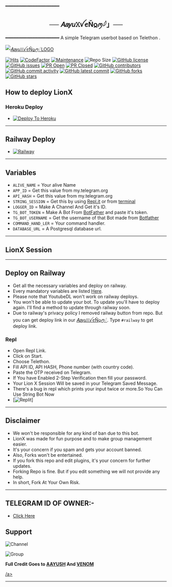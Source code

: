 ━━━━━━━━━━━━━━━━━━━━

<h2 align="center">
    ──  𝐴𝑎𝑦𝑢𝚇ꪜꫀŇ𐍉ꪑ𓆪」──
</h2>
━━━━━━━━━━━━━━━━━━━━
A simple Telegram userbot based on Telethon .

[![𝐴𝑎𝑦𝑢𝚇ꪜꫀŇ𐍉ꪑ𓆪LOGO](https://telegra.ph/file/397ecf5aafdb4f1a8b79b.jpg)](https://dashboard.heroku.com/new?button-url=https%3A%2F%2Fgithub.com%2FTeamLionX%2FLionX%2Ftree%2Fmaster&template=https%3A%2F%2Fgithub.com%2FTeamLionX%2FLionX)

[![Hits](https://hits.seeyoufarm.com/api/count/incr/badge.svg?url=https%3A%2F%2Fgithub.com%2FTeamLionX%2FLionX&count_bg=%2379C83D&title_bg=%23555555&icon=&icon_color=%23E7E7E7&title=hits&edge_flat=false)](https://github.com/TeamLionX/LionX)
[![CodeFactor](https://www.codefactor.io/repository/github/TeamLionX/LionX/badge?&style=flat-square)](https://www.codefactor.io/repository/github/TeamLionX/LionX)
[![Maintenance](https://img.shields.io/badge/Maintained%3F-yes-green?&style=flat-square)](https://GitHub.com/TeamLionX/LionX/graphs/commit-activity) 
![Repo Size](https://img.shields.io/github/repo-size/TeamLionX/LionX?&style=flat-square&logo=github)
[![GitHub license](https://img.shields.io/github/license/TeamLionX/LionX?&style=flat-square&logo=github)](https://github.com/TeamLionX/LionX/blob/master/LICENSE)
[![GitHub issues](https://img.shields.io/github/issues/TeamLionX/LionX?&style=flat-square&logo=github)](https://github.com/TeamLionX/LionX/issues)
[![PR Open](https://img.shields.io/github/issues-pr/TeamLionX/LionX?&style=flat-square&logo=github)](https://github.com/TeamLionX/LionX/pulls)
[![PR Closed](https://img.shields.io/github/issues-pr-closed/TeamLionX/LionX?&style=flat-square&logo=github)](https://github.com/TeamLionX/LionX/pulls?q=is:closed)
[![GitHub contributors](https://img.shields.io/github/contributors/TeamLionX/LionX?&style=flat-square&logo=github)](https://GitHub.com/TeamLionX/LionX/graphs/contributors/)
[![GitHub commit activity](https://img.shields.io/github/commit-activity/m/TeamLionX/LionX?&style=flat-square&logo=github)](https://github.com/TeamLionX/LionX/graphs/commit-activity)
[![GitHub latest commit](https://badgen.net//github/last-commit/TeamLionX/LionX)](https://GitHub.com/TeamLionX/LionX/commit/)
[![GitHub forks](https://img.shields.io/github/forks/TeamLionX/LionX?&style=flat-square&logo=github)](https://github.com/TeamLionX/LionX/fork)
[![GitHub stars](https://img.shields.io/github/stars/TeamLionX/LionX?&style=flat-square&logo=github)](https://github.com/TeamLionX/LionX/stargazers)


## How to deploy LionX

### Heroku Deploy
  - [![Deploy To Heroku](https://www.herokucdn.com/deploy/button.svg)](https://heroku.com/deploy?template=https://github.com/TeamLionX/Heroku)


-----
## Railway Deploy

- [![Railway](https://railway.app/button.svg)](#Deploy-on-Railway)


-----
## Variables

- `ALIVE_NAME` = Your alive Name
- `APP_ID`  =  Get this value from my.telegram.org
- `API_HASH`  =  Get this value from my.telegram.org
- `STRING_SESSION`  =  Get this by using [Repl.it](#Repl) or from [terminal](#Terminal)
- `LOGGER_ID`  =  Make A Channel And Get it's ID.
- `TG_BOT_TOKEN`  =  Make A Bot From [BotFather](https://t.me/botfather) and paste it's token.
- `TG_BOT_USERNAME`  =  Get the username of that Bot made from [Botfather](https://t.me/botfather)
- `COMMAND_HAND_LER`  =  Your command handler.
- `DATABASE_URL`  =  A Postgresql database url.

------
## LionX Session


------
## Deploy on Railway
- Get all the necessary variables and deploy on railway.
- Every mandatory variables are listed [Here](#Variables).
- Please note that YoutubeDL won't work on railway deploys.
- You won't be able to update your bot. To update you'll have to deploy again. I'll find a method to update through railway soon.
- Due to railway's privacy policy I removed railway button from repo. But you can get deploy link in our [𝐴𝑎𝑦𝑢𝚇ꪜꫀŇ𐍉ꪑ𓆪](https://t.me/aayu_X_venom_support). Type `#railway` to get deploy link.


### Repl
- Open Repl Link.
- Click on Start.
- Choose Telethon.
- Fill API ID, API HASH, Phone number (with country code).
- Paste the OTP received on Telegram.
- If You have Enabled 2-Step Verification then fill your password.
- Your Lion X Session Will be saved in your Telegram Saved Message.
- There's a bug in repl which prints your input twice or more.So You Can Use String Bot Now
- [![Replit](https://telegra.ph/file/077958ee013e378b36818.jpg)]

-----
## Disclaimer
- We won't be responsible for any kind of ban due to this bot.
- LionX was made for fun purpose and to make group management easier.
- It's your concern if you spam and gets your account banned.
- Also, Forks won't be entertained.
- If you fork this repo and edit plugins, it's your concern for further updates.
- Forking Repo is fine. But if you edit something we will not provide any help.
- In short, Fork At Your Own Risk.

------

## TELEGRAM ID OF OWNER:-

- [Click Here](https://telegram.me/Awesome_Aayu)
  
## Support

![Channel](https://t.me/aayu_X_venom_support)

![Group](https://t.me/Aayu_x_venom)

**Full Credit Goes to [AAYUSH](http://t.me/TeamLionX) And [VENOM](https://telegram.me/Its_aryann)**

   <a href="https://t.me/Aayu_x_venom">/a>
   <a href="https://t.me/aayu_X_venom_support">


______



